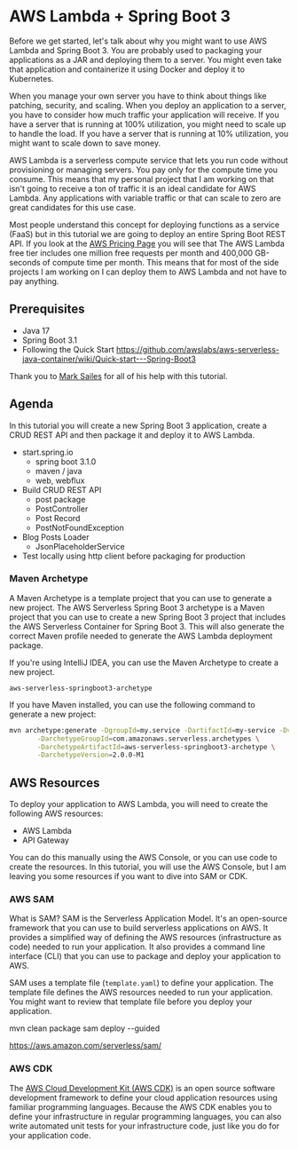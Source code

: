 # AWS Lambda + Spring Boot 3

Before we get started, let's talk about why you might want to use AWS Lambda and Spring Boot 3. You are probably used
to packaging your applications as a JAR and deploying them to a server. You might even take that application and 
containerize it using Docker and deploy it to Kubernetes.

When you manage your own server you have to think about things like patching, security, and scaling. When you deploy an
application to a server, you have to consider how much traffic your application will receive. If you have a server that is
running at 100% utilization, you might need to scale up to handle the load. If you have a server that is running at 10% utilization,
you might want to scale down to save money.

AWS Lambda is a serverless compute service that lets you run code without provisioning or managing servers. You pay only for the 
compute time you consume. This means that my personal project that I am working on that isn't going to receive a ton of traffic 
it is an ideal candidate for AWS Lambda. Any applications with variable traffic or that can scale to zero are great candidates for
this use case.

Most people understand this concept for deploying functions as a service (FaaS) but in this tutorial we are going to deploy an
entire Spring Boot REST API. If you look at the [AWS Pricing Page](https://aws.amazon.com/lambda/pricing/) you will see that
The AWS Lambda free tier includes one million free requests per month and 400,000 GB-seconds of compute time per month. This
means that for most of the side projects I am working on I can deploy them to AWS Lambda and not have to pay anything.

## Prerequisites

- Java 17
- Spring Boot 3.1 
- Following the Quick Start https://github.com/awslabs/aws-serverless-java-container/wiki/Quick-start---Spring-Boot3

Thank you to [Mark Sailes](https://twitter.com/MarkSailes3) for all of his help with this tutorial.

## Agenda

In this tutorial you will create a new Spring Boot 3 application, create a CRUD REST API and then package it and deploy
it to AWS Lambda. 

- start.spring.io
  - spring boot 3.1.0
  - maven / java
  - web, webflux
- Build CRUD REST API
  - post package
  - PostController
  - Post Record
  - PostNotFoundException
- Blog Posts Loader
  - JsonPlaceholderService
- Test locally using http client before packaging for production

### Maven Archetype

A Maven Archetype is a template project that you can use to generate a new project. The AWS Serverless Spring Boot 3 
archetype is a Maven project that you can use to create a new Spring Boot 3 project that includes the AWS Serverless Container
for Spring Boot 3. This will also generate the correct Maven profile needed to generate the AWS Lambda deployment package.

If you're using IntelliJ IDEA, you can use the Maven Archetype to create a new project.

`aws-serverless-springboot3-archetype`

If you have Maven installed, you can use the following command to generate a new project:

```bash
mvn archetype:generate -DgroupId=my.service -DartifactId=my-service -Dversion=1.0-SNAPSHOT \
       -DarchetypeGroupId=com.amazonaws.serverless.archetypes \
       -DarchetypeArtifactId=aws-serverless-springboot3-archetype \
       -DarchetypeVersion=2.0.0-M1
```

## AWS Resources

To deploy your application to AWS Lambda, you will need to create the following AWS resources:

- AWS Lambda
- API Gateway

You can do this manually using the AWS Console, or you can use code to create the resources. In this tutorial, you will use
the AWS Console, but I am leaving you some resources if you want to dive into SAM or CDK.

### AWS SAM

What is SAM? SAM is the Serverless Application Model. It's an open-source framework that you can use to build serverless
applications on AWS. It provides a simplified way of defining the AWS resources (infrastructure as code) needed to run your application. It also 
provides a command line interface (CLI) that you can use to package and deploy your application to AWS.

SAM uses a template file (`template.yaml`) to define your application. The template file defines the AWS resources needed to run your application. You might
want to review that template file before you deploy your application.

mvn clean package 
sam deploy --guided

https://aws.amazon.com/serverless/sam/


### AWS CDK

The [AWS Cloud Development Kit (AWS CDK)](https://aws.amazon.com/cdk/) is an open source software development framework to define your cloud application resources using familiar programming languages. Because the AWS CDK enables you to define your infrastructure in regular programming languages, you can also write automated unit tests for your infrastructure code, just like you do for your application code.

